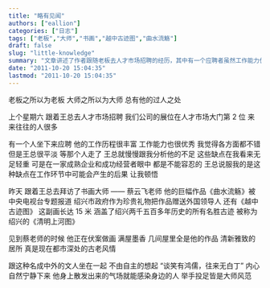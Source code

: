 ```yaml
---
title: "略有见闻"
authors: ["eallion"]
categories: ["日志"]
tags: ["老板","大师","书画","越中古迹图","曲水流觞"]
draft: false
slug: "little-knowledge"
summary: "文章讲述了作者跟随老板去人才市场招聘的经历，其中有一个应聘者虽然工作能力优秀但被王总认为有一些不足之处。通过这个故事，作者领悟到在成熟企业和成功经营者眼中，即使是微小的缺点也是不能容忍的。接着，作者又描述了自己与书画大师蔡云飞老师见面的情景，并赞美他的作品和气质。整篇文章强调了对细节和专业素养的重视以及追求卓越的态度。"
date: "2011-10-20 15:04:35"
lastmod: "2011-10-20 15:04:35"
---
```


老板之所以为老板
大师之所以为大师
总有他的过人之处

上个星期六
跟着王总去人才市场招聘
我们公司的展位在人才市场大门第 2 位
来来往往的人很多

有一个人坐下来应聘
他的工作历程很丰富
工作能力也很优秀
我觉得各方面都不错
但是王总很平淡
等那个人走了
王总就慢慢跟我分析他的不足
这些缺点在我看来无足轻重
可是在一家成熟企业和成功经营者眼中
都是不能容忍的
王总说服我的是这种缺点在工作环节中可能会产生的后果
让我顿悟

昨天
跟着王总去拜访了书画大师 —— 蔡云飞老师
他的巨幅作品《曲水流觞》被中央电视台专题报道
绍兴市政府作为珍贵礼物把作品赠送外国领导人
还有《越中古迹图》
这副画长达 15 米
涵盖了绍兴两千五百多年历史的所有名胜古迹
被称为绍兴的《清明上河图》

见到蔡老师的时候
他正在伏案做画
满屋墨香
几间屋里全是他的作品
清新雅致的居所
真是现在都市深处的古老风情

跟这种名成中外的文人坐在一起
不由自主的想起 “谈笑有鸿儒，往来无白丁”
内心自然宁静下来
他身上散发出来的气场就能感染身边的人
举手投足皆是大师风范
